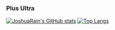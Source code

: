 ### Plus Ultra

<!--
**CaoYuchen/CaoYuchen** is a ✨ _special_ ✨ repository because its `README.md` (this file) appears on your GitHub profile.

Here are some ideas to get you started:

- 🔭 I’m currently working on ...
- 🌱 I’m currently learning ...
- 👯 I’m looking to collaborate on ...
- 🤔 I’m looking for help with ...
- 💬 Ask me about ...
- 📫 How to reach me: ...
- 😄 Pronouns: ...
- ⚡ Fun fact: ...
-->

[![JoshuaRain's GitHub stats](https://github-readme-stats.vercel.app/api?username=CaoYuchen)](https://github.com/CaoYuchen/github-readme-stats)
[![Top Langs](https://github-readme-stats.vercel.app/api/top-langs/?username=CaoYuchen&layout=compact)](https://github.com/CaoYuchen/github-readme-stats)


<!-- <a href="https://github.com/CaoYuchen/github-readme-stats">
  <img align="center" src="https://github-readme-stats.vercel.app/api/pin/?username=CaoYuchen&repo=github-readme-stats" />
</a>
<a href="https://github.com/CaoYuchen/github-readme-stats">
  <img align="center" src="https://github-readme-stats.vercel.app/api/pin/?username=CaoYuchen&repo=github-readme-stats" />
</a>
 -->
